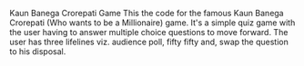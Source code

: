 Kaun Banega Crorepati Game
This the code for the famous Kaun Banega Crorepati (Who wants to be a Millionaire) game.
It's a simple quiz game with the user having to answer multiple choice questions to move forward.
The user has three lifelines viz. audience poll, fifty fifty and, swap the question to his disposal.
